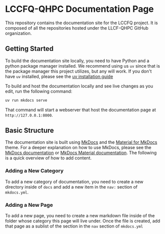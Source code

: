 # LCCFQ-QHPC Documentation Page

This repository contains the documentation site for the LCCFQ project. 
It is composed of all the repositories hosted under the LLCF-QHPC GitHub organization.

## Getting Started

To build the documentation site locally, you need to have Python and a python package manager installed. We recommend using us `uv` since that is the package manager this project utilizes, but any will work. If you don't have `uv` installed, please see the [uv installation guide](https://docs.astral.sh/uv/getting-started/installation/)

To build and host the documentation locally and see live changes as you edit, run the following command:

```bash
uv run mkdocs serve
```

That command will start a webserver that host the documentation page at `http://127.0.0.1:8000`. 


## Basic Structure

The documentation site is built using [MkDocs](https://www.mkdocs.org/) and the [Material for MkDocs](https://squidfunk.github.io/mkdocs-material/) theme. For a deeper explanation on how to use MkDocs, please see the [MkDocs documentation](https://www.mkdocs.org/user-guide/) or [MkDocs Material documentation](https://squidfunk.github.io/mkdocs-material/). The following is a quick overview of how to add content.

### Adding a New Category

To add a new category of documentation, you need to create a new directory inside of `docs` and add a new item in the `nav:` section of `mkdocs.yml`.

### Adding a New Page

To add a new page, you need to create a new markdown file inside of the folder whose category this page will live under. Once the file is created, add that page as a sublist of the section in the `nav` section of `mkdocs.yml`

